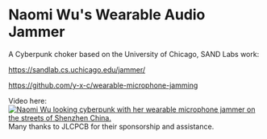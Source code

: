 # Naomi Wu's Wearable Audio Jammer
A Cyberpunk choker based on the University of Chicago, SAND Labs work:

https://sandlab.cs.uchicago.edu/jammer/

https://github.com/y-x-c/wearable-microphone-jamming


Video here:
[![Naomi Wu looking cyberpunk with her wearable microphone jammer on the streets of Shenzhen China.](http://img.youtube.com/vi/H1rozZ7ebxQ/0.jpg)](http://www.youtube.com/watch?v=H1rozZ7ebxQ "Cyberpunk Ultrasonic Microphone Jammer")
Many thanks to JLCPCB for their sponsorship and assistance. 
